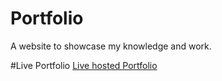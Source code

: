 # Portfolio
A website to showcase my knowledge and work.

#Live Portfolio
[Live hosted Portfolio](https://anuj-barochia-portfolio.netlify.app/)
